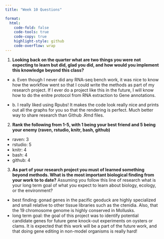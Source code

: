 ```yaml
---
title: "Week 10 Questions"

format:
  html:
    code-fold: false
    code-tools: true
    code-copy: true
    highlight-style: github
    code-overflow: wrap
---
```


1.  **Looking back on the quarter what are two things you were not expecting to learn but did, glad you did, and how would you implement this knowledge beyond this class?**

  - a. Even though I never did any RNA-seq bench work, it was nice to know how the workflow went so that I could write the methods as part of my research project. If I ever do a project like this in the future, I will know how to do the enitre protocol from RNA extraction to Gene annotations. 
  
  - b. I really liked using Rpubs! It makes the code look really nice and prints out all the graphs for you so that the rendering is perfect. Much better way to share research than Github .Rmd files. 

2.  **Rank the following from 1-5, with 1 being your best friend and 5 being your enemy (raven, rstudio, knitr, bash, github)**

 - raven: 3
 - rstudio: 5
 - knitr: 4
 - bash: 4
 - github: 4

3.  **As part of your research project you must of learned something beyond methods. What is the most important biological finding from your work to to date?** Assuming you follow this line of research what is your long term goal of what you expect to learn about biology, ecology, or the environment?
  - best finding: gonad genes in the pacific geoduck are highly specialized and small relative to other tissue libraries such as the ctenidia. Also, that the 19 chromosome genome is highly conserved in Mollusks. 
  - long term goal: the goal of this project was to identify potential candidate genes for future gene knock-out experiments on oysters or clams. It is expected that this work will be a part of the future work, and that doing gene editing in non-model organisms is really hard! 
